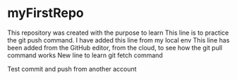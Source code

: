 # myFirstRepo
This repository was created with the purpose to learn
This line is to practice the git push command. I have added this line from my local env
This line has been added from the GitHub editor, from the cloud, to see how the git pull command works
New line to learn git fetch command

Test commit and push from another account

